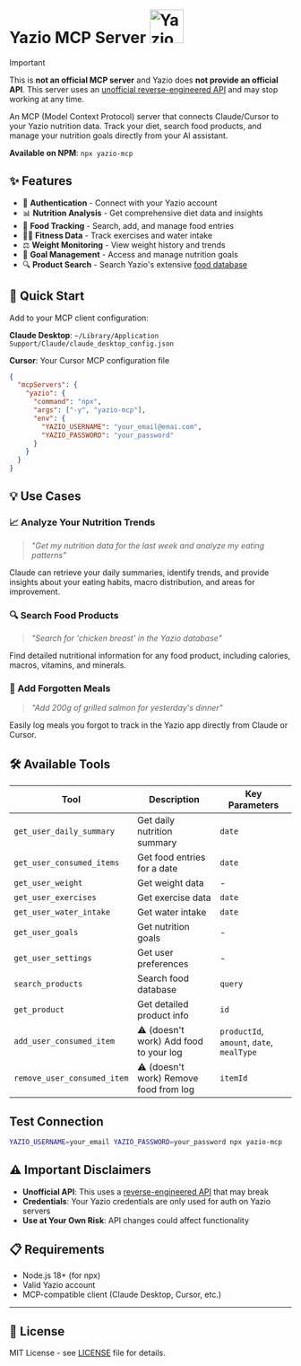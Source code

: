 # Yazio MCP Server <img src="https://assets.yazio.com/frontend/images/yazio-logo.svg" alt="Yazio Logo" width="60" height="60" />

> [!IMPORTANT]
> This is **not an official MCP server** and Yazio does **not provide an official API**.
> This server uses an [unofficial reverse-engineered API](https://github.com/juriadams/yazio) and may stop working at any time.

An MCP (Model Context Protocol) server that connects Claude/Cursor to your Yazio nutrition data. Track your diet, search food products, and manage your nutrition goals directly from your AI assistant.

**Available on NPM**: `npx yazio-mcp`

## ✨ Features

- 🔐 **Authentication** - Connect with your Yazio account
- 📊 **Nutrition Analysis** - Get comprehensive diet data and insights
- 🍎 **Food Tracking** - Search, add, and manage food entries
- 🏃‍♂️ **Fitness Data** - Track exercises and water intake
- ⚖️ **Weight Monitoring** - View weight history and trends
- 🎯 **Goal Management** - Access and manage nutrition goals
- 🔍 **Product Search** - Search Yazio's extensive [food database](https://www.yazio.com/en/foods)

## 🚀 Quick Start

Add to your MCP client configuration:

**Claude Desktop**: `~/Library/Application Support/Claude/claude_desktop_config.json`

**Cursor**: Your Cursor MCP configuration file

```json
{
  "mcpServers": {
    "yazio": {
      "command": "npx",
      "args": ["-y", "yazio-mcp"],
      "env": {
        "YAZIO_USERNAME": "your_email@emai.com",
        "YAZIO_PASSWORD": "your_password"
      }
    }
  }
}
```

## 💡 Use Cases

### 📈 Analyze Your Nutrition Trends
> *"Get my nutrition data for the last week and analyze my eating patterns"*

Claude can retrieve your daily summaries, identify trends, and provide insights about your eating habits, macro distribution, and areas for improvement.

### 🔍 Search Food Products
> *"Search for 'chicken breast' in the Yazio database"*

Find detailed nutritional information for any food product, including calories, macros, vitamins, and minerals.

### 📝 Add Forgotten Meals
> *"Add 200g of grilled salmon for yesterday's dinner"*

Easily log meals you forgot to track in the Yazio app directly from Claude or Cursor.

## 🛠️ Available Tools

| Tool | Description | Key Parameters |
|------|-------------|----------------|
| `get_user_daily_summary` | Get daily nutrition summary | `date` |
| `get_user_consumed_items` | Get food entries for a date | `date` |
| `get_user_weight` | Get weight data | - |
| `get_user_exercises` | Get exercise data | `date` |
| `get_user_water_intake` | Get water intake | `date` |
| `get_user_goals` | Get nutrition goals | - |
| `get_user_settings` | Get user preferences | - |
| `search_products` | Search food database | `query` |
| `get_product` | Get detailed product info | `id` |
| `add_user_consumed_item` | ⚠️ (doesn't work) Add food to your log | `productId`, `amount`, `date`, `mealType` |
| `remove_user_consumed_item` | ⚠️ (doesn't work) Remove food from log | `itemId` |

## Test Connection

```bash
YAZIO_USERNAME=your_email YAZIO_PASSWORD=your_password npx yazio-mcp
```

## ⚠️ Important Disclaimers

- **Unofficial API**: This uses a [reverse-engineered API](https://github.com/juriadams/yazio) that may break
- **Credentials**: Your Yazio credentials are only used for auth on Yazio servers
- **Use at Your Own Risk**: API changes could affect functionality

## 📋 Requirements

- Node.js 18+ (for npx)
- Valid Yazio account
- MCP-compatible client (Claude Desktop, Cursor, etc.)

---

## 📄 License

MIT License - see [LICENSE](LICENSE) file for details.
